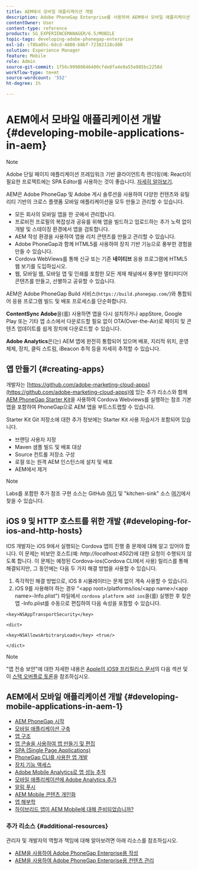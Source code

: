 ```yaml
---
title: AEM에서 모바일 애플리케이션 개발
description: Adobe PhoneGap Enterprise를 사용하여 AEM에서 모바일 애플리케이션 개발을 시작하려면 이 페이지를 따르십시오.
contentOwner: User
content-type: reference
products: SG_EXPERIENCEMANAGER/6.5/MOBILE
topic-tags: developing-adobe-phonegap-enterprise
exl-id: cf8ba05c-6dcd-4880-b8bf-72382118cd80
solution: Experience Manager
feature: Mobile
role: Admin
source-git-commit: 1f56c99980846400cfde8fa4e9a55e885bc2258d
workflow-type: tm+mt
source-wordcount: '552'
ht-degree: 1%

---
```


# AEM에서 모바일 애플리케이션 개발 {#developing-mobile-applications-in-aem}

>[!NOTE]
>
>Adobe 단일 페이지 애플리케이션 프레임워크 기반 클라이언트측 렌더링(예: React)이 필요한 프로젝트에는 SPA Editor를 사용하는 것이 좋습니다. [자세히 알아보기](/help/sites-developing/spa-overview.md).

AEM은 Adobe PhoneGap 및 Adobe 게시 솔루션을 사용하여 다양한 컨텐츠와 유틸리티 기반의 크로스 플랫폼 모바일 애플리케이션을 모두 만들고 관리할 수 있습니다.

* 모든 회사의 모바일 앱을 한 곳에서 관리합니다.
* 프로비전 프로필의 복잡성과 공유를 위해 앱을 빌드하고 업로드하는 추가 노력 없이 개발 및 스테이징 환경에서 앱을 검토합니다.
* AEM 작성 환경을 사용하여 앱용 리치 콘텐츠를 만들고 관리할 수 있습니다.
* Adobe PhoneGap과 함께 HTML5를 사용하여 장치 기반 기능으로 풍부한 경험을 만들 수 있습니다.
* Cordova WebViews를 통해 신규 또는 기존 **네이티브** 응용 프로그램에 HTML5 웹 보기를 도입하십시오.
* 웹, 모바일 웹, 모바일 앱 및 인쇄를 포함한 모든 게재 채널에서 풍부한 멀티미디어 콘텐츠를 만들고, 선별하고 공유할 수 있습니다.

AEM은 Adobe PhoneGap Build 서비스(`https://build.phonegap.com/`)와 통합되어 응용 프로그램 빌드 및 배포 프로세스를 단순화합니다.

**ContentSync Adobe**&#x200B;을(를) 사용하면 앱을 다시 설치하거나 appStore, Google Play 또는 기타 앱 소스에서 다운로드할 필요 없이 OTA(Over-the-Air)로 페이지 및 콘텐츠 업데이트를 쉽게 장치에 다운로드할 수 있습니다.

**Adobe Analytics**&#x200B;은(는) AEM 앱에 완전히 통합되어 있으며 배포, 지리적 위치, 운영 체제, 장치, 클릭 스트림, iBeacon 추적 등을 자세히 추적할 수 있습니다.

## 앱 만들기 {#creating-apps}

개발자는 [https://github.com/adobe-marketing-cloud-apps](https://github.com/adobe-marketing-cloud-apps)에 있는 추가 리소스와 함께 [AEM PhoneGap Starter Kit](https://github.com/Adobe-Marketing-Cloud/aem-phonegap-starter-kit)을 사용하여 Cordova Webviews를 실행하는 참조 기본 앱을 포함하여 PhoneGap으로 AEM 앱을 부트스트랩할 수 있습니다.

Starter Kit Git 저장소에 대한 추가 정보에는 Starter Kit 사용 자습서가 포함되어 있습니다.

* 브랜딩 사용자 지정
* Maven 샘플 빌드 및 배포 대상
* Source 컨트롤 저장소 구성
* 로컬 또는 원격 AEM 인스턴스에 설치 및 배포
* AEM에서 제거

>[!NOTE]
>
>Labs를 포함한 추가 참조 구현 소스는 GitHub [여기](https://github.com/adobe-marketing-cloud-apps) 및 &quot;kitchen-sink&quot; 소스 [여기](https://github.com/blefebvre/aem-phonegap-kitchen-sink)에서 찾을 수 있습니다.

## iOS 9 및 HTTP 호스트를 위한 개발 {#developing-for-ios-and-http-hosts}

IOS 개발자는 iOS 9에서 실행되는 Cordova 앱의 진행 중 문제에 대해 알고 있어야 합니다. 이 문제는 비보안 호스트(예: *http://localhost:4502*)에 대한 요청이 수행되지 않도록 합니다. 이 문제는 예정된 Cordova-ios(Cordova CLI에서 사용) 릴리스를 통해 해결되지만, 그 동안에는 다음 두 가지 해결 방법을 사용할 수 있습니다.

1. 즉각적인 해결 방법으로, iOS 8 시뮬레이터는 문제 없이 계속 사용할 수 있습니다.
1. iOS 9를 사용해야 하는 경우 &quot;&lt;app root>/platforms/ios/&lt;app name>/&lt;app name>-Info.plist&quot;) 파일에서 `cordova platform add ios`을(를) 실행한 후 찾은 앱 -Info.plist를 수동으로 편집하여 다음 속성을 포함할 수 있습니다.

```
<key>NSAppTransportSecurity</key>

<dict>

<key>NSAllowsArbitraryLoads</key> <true/>

</dict>
```

>[!NOTE]
>
>&quot;앱 전송 보안&quot;에 대한 자세한 내용은 [Apple의 iOS9 프리릴리스 문서](https://developer.apple.com/library/prerelease/ios/releasenotes/General/WhatsNewIniOS/Articles/iOS9.html#//apple_ref/doc/uid/TP40016198-SW14)의 다음 섹션 및 이 [스택 오버플로 토론](https://stackoverflow.com/questions/30751053/ios9-ats-what-about-html5-based-apps/)을 참조하십시오.

## AEM에서 모바일 애플리케이션 개발 {#developing-mobile-applications-in-aem-1}

* [AEM PhoneGap 시작](/help/mobile/starting-aem-phonegap-app.md)
* [모바일 애플리케이션 구축](/help/mobile/building-app-mobile-phonegap.md)
* [앱 구조](/help/mobile/phonegap-structure-an-app.md)
* [앱 콘솔을 사용하여 앱 만들기 및 편집](/help/mobile/phonegap-apps-console.md)
* [SPA (Single Page Applications)](/help/mobile/phonegap-single-page-applications.md)
* [PhoneGap CLI를 사용한 앱 개발](/help/mobile/phonegap-apps-pg-cli.md)
* [장치 기능 액세스](/help/mobile/phonegap-access-device-features.md)
* [Adobe Mobile Analytics로 앱 성능 추적](/help/mobile/phonegap-intro-to-app-analytics.md)
* [모바일 애플리케이션에 Adobe Analytics 추가](/help/mobile/phonegap-add-analytics-to-apps.md)
* [알림 푸시](/help/mobile/phonegap-push-notifications.md)
* [AEM Mobile 콘텐츠 개인화](/help/mobile/phonegap-aem-mobile-content-personalization.md)
* [앱 해부학](/help/mobile/phonegap-apps-arch.md)
* [하이브리드 앱이 AEM Mobile에 대해 준비되었습니까?](/help/mobile/phonegap-adding-content-to-imported-app.md)

### 추가 리소스 {#additional-resources}

관리자 및 개발자의 역할과 책임에 대해 알아보려면 아래 리소스를 참조하십시오.

* [AEM을 사용하여 Adobe PhoneGap Enterprise용 작성](/help/mobile/phonegap.md)
* [AEM을 사용하여 Adobe PhoneGap Enterprise용 컨텐츠 관리](/help/mobile/administer-phonegap.md)
